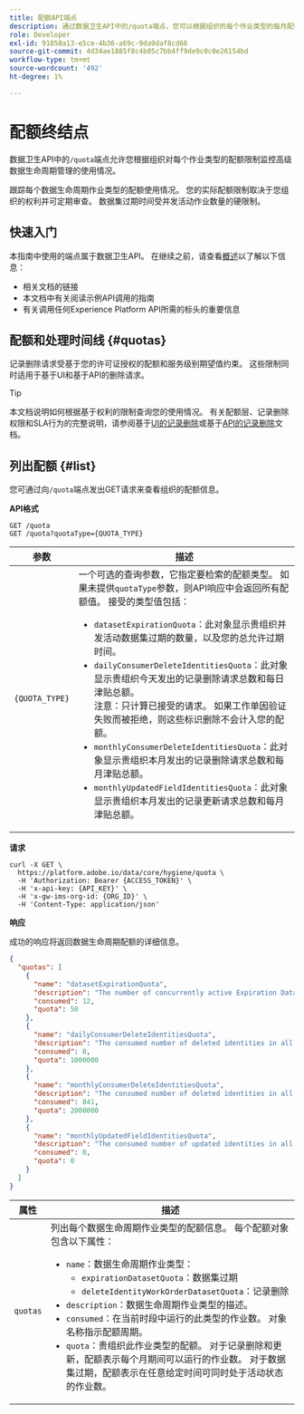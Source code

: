 ```yaml
---
title: 配额API端点
description: 通过数据卫生API中的/quota端点，您可以根据组织的每个作业类型的每月配额限制监控高级数据生命周期管理的使用情况。
role: Developer
exl-id: 91858a13-e5ce-4b36-a69c-9da9daf8cd66
source-git-commit: 4d34ae1885f8c4b05c7bb4ff9de9c0c0e26154bd
workflow-type: tm+mt
source-wordcount: '492'
ht-degree: 1%

---
```


# 配额终结点

数据卫生API中的`/quota`端点允许您根据组织对每个作业类型的配额限制监控高级数据生命周期管理的使用情况。

跟踪每个数据生命周期作业类型的配额使用情况。 您的实际配额限制取决于您组织的权利并可定期审查。 数据集过期时间受并发活动作业数量的硬限制。

## 快速入门

本指南中使用的端点属于数据卫生API。 在继续之前，请查看[概述](./overview.md)以了解以下信息：

* 相关文档的链接
* 本文档中有关阅读示例API调用的指南
* 有关调用任何Experience Platform API所需的标头的重要信息

## 配额和处理时间线 {#quotas}

记录删除请求受基于您的许可证授权的配额和服务级别期望值约束。 这些限制同时适用于基于UI和基于API的删除请求。

>[!TIP]
> 
>本文档说明如何根据基于权利的限制查询您的使用情况。 有关配额层、记录删除权限和SLA行为的完整说明，请参阅基于[UI的记录删除](../ui/record-delete.md#quotas)或基于[API的记录删除](./workorder.md#quotas)文档。

## 列出配额 {#list}

您可通过向`/quota`端点发出GET请求来查看组织的配额信息。

**API格式**

```http
GET /quota
GET /quota?quotaType={QUOTA_TYPE}
```

| 参数 | 描述 |
| --- | --- |
| `{QUOTA_TYPE}` | 一个可选的查询参数，它指定要检索的配额类型。 如果未提供`quotaType`参数，则API响应中会返回所有配额值。 接受的类型值包括：<ul><li>`datasetExpirationQuota`：此对象显示贵组织并发活动数据集过期的数量，以及您的总允许过期时间。 </li><li>`dailyConsumerDeleteIdentitiesQuota`：此对象显示贵组织今天发出的记录删除请求总数和每日津贴总额。<br>注意：只计算已接受的请求。 如果工作单因验证失败而被拒绝，则这些标识删除不会计入您的配额。</li><li>`monthlyConsumerDeleteIdentitiesQuota`：此对象显示贵组织本月发出的记录删除请求总数和每月津贴总额。</li><li>`monthlyUpdatedFieldIdentitiesQuota`：此对象显示贵组织本月发出的记录更新请求总数和每月津贴总额。</li></ul> |

**请求**

```shell
curl -X GET \
  https://platform.adobe.io/data/core/hygiene/quota \
  -H 'Authorization: Bearer {ACCESS_TOKEN}' \
  -H 'x-api-key: {API_KEY}' \
  -H 'x-gw-ims-org-id: {ORG_ID}' \
  -H 'Content-Type: application/json'
```

**响应**

成功的响应将返回数据生命周期配额的详细信息。

```json
{
  "quotas": [
    {
      "name": "datasetExpirationQuota",
      "description": "The number of concurrently active Expiration Dataset Delete in all workorder requests for the organization.",
      "consumed": 12,
      "quota": 50
    },
    {
      "name": "dailyConsumerDeleteIdentitiesQuota",
      "description": "The consumed number of deleted identities in all workorder requests for the organization for today.",
      "consumed": 0,
      "quota": 1000000
    },
    {
      "name": "monthlyConsumerDeleteIdentitiesQuota",
      "description": "The consumed number of deleted identities in all workorder requests for the organization for this month.",
      "consumed": 841,
      "quota": 2000000
    },
    {
      "name": "monthlyUpdatedFieldIdentitiesQuota",
      "description": "The consumed number of updated identities in all workorder requests for the organization for this month.",
      "consumed": 0,
      "quota": 0
    }
  ]
}
```

| 属性 | 描述 |
| -------- | ------- |
| `quotas` | 列出每个数据生命周期作业类型的配额信息。 每个配额对象包含以下属性：<ul><li>`name`：数据生命周期作业类型：<ul><li>`expirationDatasetQuota`：数据集过期</li><li>`deleteIdentityWorkOrderDatasetQuota`：记录删除</li></ul></li><li>`description`：数据生命周期作业类型的描述。</li><li>`consumed`：在当前时段中运行的此类型的作业数。 对象名称指示配额周期。</li><li>`quota`：贵组织此作业类型的配额。 对于记录删除和更新，配额表示每个月期间可以运行的作业数。 对于数据集过期，配额表示在任意给定时间可同时处于活动状态的作业数。</li></ul> |
